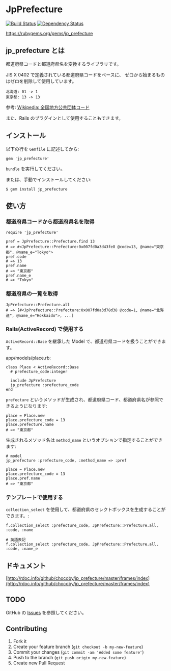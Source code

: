 # JpPrefecture

[![Build Status](https://travis-ci.org/chocoby/jp_prefecture.png?branch=master)](https://travis-ci.org/chocoby/jp_prefecture)
[![Dependency Status](https://gemnasium.com/chocoby/jp_prefecture.png)](https://gemnasium.com/chocoby/jp_prefecture)

https://rubygems.org/gems/jp_prefecture

## jp_prefecture とは

都道府県コードと都道府県名を変換するライブラリです。

JIS X 0402 で定義されている都道府県コードをベースに、
ゼロから始まるものはゼロを削除して使用しています。

    北海道: 01 -> 1
    東京都: 13 -> 13

参考: [Wikipedia: 全国地方公共団体コード](http://ja.wikipedia.org/wiki/%E5%85%A8%E5%9B%BD%E5%9C%B0%E6%96%B9%E5%85%AC%E5%85%B1%E5%9B%A3%E4%BD%93%E3%82%B3%E3%83%BC%E3%83%89#.E9.83.BD.E9.81.93.E5.BA.9C.E7.9C.8C.E3.82.B3.E3.83.BC.E3.83.89)

また、Rails のプラグインとして使用することもできます。

## インストール

以下の行を `Gemfile` に記述してから:

    gem 'jp_prefecture'

`bundle` を実行してください。

または、手動でインストールしてください:

    $ gem install jp_prefecture

## 使い方

### 都道府県コードから都道府県名を取得

    require 'jp_prefecture'

    pref = JpPrefecture::Prefecture.find 13
    # => #<JpPrefecture::Prefecture:0x007fd0a3d43fe8 @code=13, @name="東京都", @name_e="Tokyo">
    pref.code
    # => 13
    pref.name
    # => "東京都"
    pref.name_e
    # => "Tokyo"

### 都道府県の一覧を取得

    JpPrefecture::Prefecture.all
    # => [#<JpPrefecture::Prefecture:0x007fd0a3d78d38 @code=1, @name="北海道", @name_e="Hokkaido">, ...]

### Rails(ActiveRecord) で使用する

`ActiveRecord::Base` を継承した Model で、都道府県コードを扱うことができます。

app/models/place.rb:

    class Place < ActiveRecord::Base
      # prefecture_code:integer

      include JpPrefecture
      jp_prefecture :prefecture_code
    end

`prefecture` というメソッドが生成され、都道府県コード、都道府県名が参照できるようになります:

    place = Place.new
    place.prefecture_code = 13
    place.prefecture.name
    # => "東京都"

生成されるメソッド名は `method_name` というオプションで指定することができます:

    # model
    jp_prefecture :prefecture_code, :method_name => :pref

    place = Place.new
    place.prefecture_code = 13
    place.pref.name
    # => "東京都"

### テンプレートで使用する

`collection_select` を使用して、都道府県のセレクトボックスを生成することができます。:

    f.collection_select :prefecture_code, JpPrefecture::Prefecture.all, :code, :name

    # 英語表記
    f.collection_select :prefecture_code, JpPrefecture::Prefecture.all, :code, :name_e

## ドキュメント

[http://rdoc.info/github/chocoby/jp_prefecture/master/frames/index](http://rdoc.info/github/chocoby/jp_prefecture/master/frames/index)

## TODO

GitHub の [Issues](https://github.com/chocoby/jp_prefecture/issues) を参照してください。

## Contributing

1. Fork it
2. Create your feature branch (`git checkout -b my-new-feature`)
3. Commit your changes (`git commit -am 'Added some feature'`)
4. Push to the branch (`git push origin my-new-feature`)
5. Create new Pull Request
